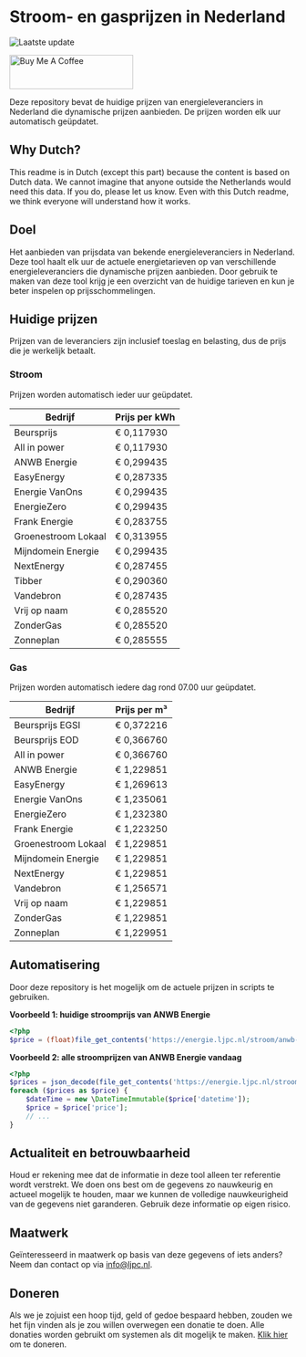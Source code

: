 # Stroom- en gasprijzen in Nederland

![Laatste update](https://img.shields.io/badge/laatste%20update-2025--06--16%2019%3A00%20CET-brightgreen)

<a href="https://www.buymeacoffee.com/Lars-" target="_blank"><img src="https://cdn.buymeacoffee.com/buttons/v2/default-orange.png" alt="Buy Me A Coffee" height="60" style="height: 60px !important;width: 217px !important;" ></a>

Deze repository bevat de huidige prijzen van energieleveranciers in Nederland die dynamische prijzen aanbieden. De prijzen worden elk uur automatisch geüpdatet.

## Why Dutch?

This readme is in Dutch (except this part) because the content is based on Dutch data. We cannot imagine that anyone outside the Netherlands would need this data. If you do, please let us know. Even with this Dutch readme, we think
everyone will understand how it works.

## Doel

Het aanbieden van prijsdata van bekende energieleveranciers in Nederland. Deze tool haalt elk uur de actuele energietarieven op van verschillende energieleveranciers die dynamische prijzen aanbieden. Door gebruik te maken van deze tool
krijg je een overzicht van de huidige tarieven en kun je beter inspelen op prijsschommelingen.

## Huidige prijzen

Prijzen van de leveranciers zijn inclusief toeslag en belasting, dus de prijs die je werkelijk betaalt.

### Stroom

Prijzen worden automatisch ieder uur geüpdatet.

 Bedrijf | Prijs per kWh 
---------|---------------
Beursprijs | € 0,117930
All in power | € 0,117930
ANWB Energie | € 0,299435
EasyEnergy | € 0,287335
Energie VanOns | € 0,299435
EnergieZero | € 0,299435
Frank Energie | € 0,283755
Groenestroom Lokaal | € 0,313955
Mijndomein Energie | € 0,299435
NextEnergy | € 0,287455
Tibber | € 0,290360
Vandebron | € 0,287435
Vrij op naam | € 0,285520
ZonderGas | € 0,285520
Zonneplan | € 0,285555


### Gas

Prijzen worden automatisch iedere dag rond 07.00 uur geüpdatet.

 Bedrijf | Prijs per m³ 
---------|--------------
Beursprijs EGSI | € 0,372216
Beursprijs EOD | € 0,366760
All in power | € 0,366760
ANWB Energie | € 1,229851
EasyEnergy | € 1,269613
Energie VanOns | € 1,235061
EnergieZero | € 1,232380
Frank Energie | € 1,223250
Groenestroom Lokaal | € 1,229851
Mijndomein Energie | € 1,229851
NextEnergy | € 1,229851
Vandebron | € 1,256571
Vrij op naam | € 1,229851
ZonderGas | € 1,229851
Zonneplan | € 1,229951


## Automatisering

Door deze repository is het mogelijk om de actuele prijzen in scripts te gebruiken.

**Voorbeeld 1: huidige stroomprijs van ANWB Energie**

```php
<?php
$price = (float)file_get_contents('https://energie.ljpc.nl/stroom/anwb-energie-nu.txt');

```

**Voorbeeld 2: alle stroomprijzen van ANWB Energie vandaag**

```php
<?php
$prices = json_decode(file_get_contents('https://energie.ljpc.nl/stroom/all-in-power-vandaag.json'),true);
foreach ($prices as $price) {
    $dateTime = new \DateTimeImmutable($price['datetime']);
    $price = $price['price'];
    // ...
}
```

## Actualiteit en betrouwbaarheid

Houd er rekening mee dat de informatie in deze tool alleen ter referentie wordt verstrekt. We doen ons best om de gegevens zo nauwkeurig en actueel mogelijk te houden, maar we kunnen de volledige nauwkeurigheid van de gegevens niet
garanderen. Gebruik deze informatie op eigen risico.

## Maatwerk

Geïnteresseerd in maatwerk op basis van deze gegevens of iets anders? Neem dan contact op
via [info@ljpc.nl](mailto:info@ljpc.nl?subject=Energie%20prijzen).

## Doneren

Als we je zojuist een hoop tijd, geld of gedoe bespaard hebben, zouden we het fijn vinden als je zou willen overwegen een
donatie te doen. Alle donaties worden gebruikt om systemen als dit mogelijk te
maken. [Klik hier](https://www.buymeacoffee.com/Lars-) om te doneren.
